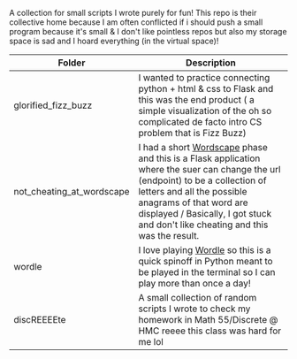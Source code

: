 A collection for small scripts I wrote purely for fun! This repo is their collective home because I am often conflicted if i should push a small program because it's small & I don't like pointless repos but also my storage space is sad and I hoard everything (in the virtual space)! 

| Folder | Description |
|--|--|
| glorified_fizz_buzz | I wanted to practice connecting python + html & css to Flask and this was the end product ( a simple visualization of the oh so complicated de facto intro CS problem that is Fizz Buzz)|
| not_cheating_at_wordscape |I had a short [Wordscape](https://apps.apple.com/us/app/wordscapes/id1207472156) phase and this is a Flask application where the suer can change the url (endpoint) to be a collection of letters and all the possible anagrams of that word are displayed / Basically, I got stuck and don't like cheating and this was the result.  |
| wordle| I love playing [Wordle](https://www.powerlanguage.co.uk/wordle/) so this is a quick spinoff in Python meant to be played in the terminal so I can play more than once a day!|
| discREEEEte | A small collection of random scripts I wrote to check my homework in Math 55/Discrete @ HMC reeee this class was hard for me lol |
